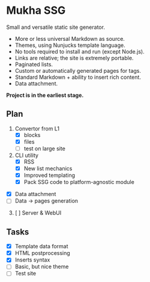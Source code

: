 # Mukha SSG

Small and versatile static site generator.

- More or less universal Markdown as source.
- Themes, using Nunjucks template language.
- No tools required to install and run (except Node.js).
- Links are relative; the site is extremely portable.
- Paginated lists.
- Custom or automatically generated pages for tags.
- Standard Markdown + ability to insert rich content.
- Data attachment.

**Project is in the earliest stage.**

## Plan

1. Convertor from L1
   - [x] blocks
   - [x] files
   - [ ] test on large site
2. CLI utility
   - [x] RSS
   - [x] New list mechanics
   - [x] Improved templating
   - [x] Pack SSG code to platform-agnostic module

- [x] Data attachment
- [ ] Data → pages generation

3. [ ] Server & WebUI

## Tasks

- [x] Template data format
- [x] HTML postprocessing
- [x] Inserts syntax
- [ ] Basic, but nice theme
- [ ] Test site
